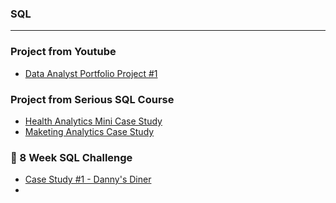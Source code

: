 
### SQL 
- - - -
### Project from Youtube
* [Data Analyst Portfolio Project #1](https://github.com/sahmed008/Covid-Data-Analysis/blob/main/SQL%20Syntax)
### Project from Serious SQL Course
* [Health Analytics Mini Case Study](https://github.com/sahmed008/Health-Analytics-Mini-Case.md/blob/main/solution.md)
* [Maketing Analytics Case Study]()
### 🥑 8 Week SQL Challenge
* [Case Study #1 - Danny's Diner](https://github.com/sahmed008/Case-Study-1---Danny-s-Diner)
* []()
